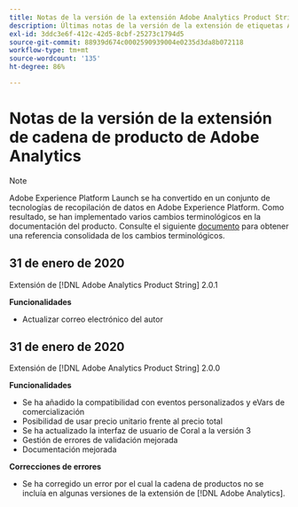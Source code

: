 ```yaml
---
title: Notas de la versión de la extensión Adobe Analytics Product String
description: Últimas notas de la versión de la extensión de etiquetas Adobe Analytics Product String en Adobe Experience Platform.
exl-id: 3ddc3e6f-412c-42d5-8cbf-25273c1794d5
source-git-commit: 88939d674c0002590939004e0235d3da8b072118
workflow-type: tm+mt
source-wordcount: '135'
ht-degree: 86%

---
```


# Notas de la versión de la extensión de cadena de producto de Adobe Analytics

>[!NOTE]
>
>Adobe Experience Platform Launch se ha convertido en un conjunto de tecnologías de recopilación de datos en Adobe Experience Platform. Como resultado, se han implementado varios cambios terminológicos en la documentación del producto. Consulte el siguiente [documento](../../../term-updates.md) para obtener una referencia consolidada de los cambios terminológicos.

## 31 de enero de 2020

Extensión de [!DNL Adobe Analytics Product String] 2.0.1

**Funcionalidades**

* Actualizar correo electrónico del autor

## 31 de enero de 2020

Extensión de [!DNL Adobe Analytics Product String] 2.0.0

**Funcionalidades**

* Se ha añadido la compatibilidad con eventos personalizados y eVars de comercialización
* Posibilidad de usar precio unitario frente al precio total
* Se ha actualizado la interfaz de usuario de Coral a la versión 3
* Gestión de errores de validación mejorada
* Documentación mejorada

**Correcciones de errores**

* Se ha corregido un error por el cual la cadena de productos no se incluía en algunas versiones de la extensión de [!DNL Adobe Analytics].
